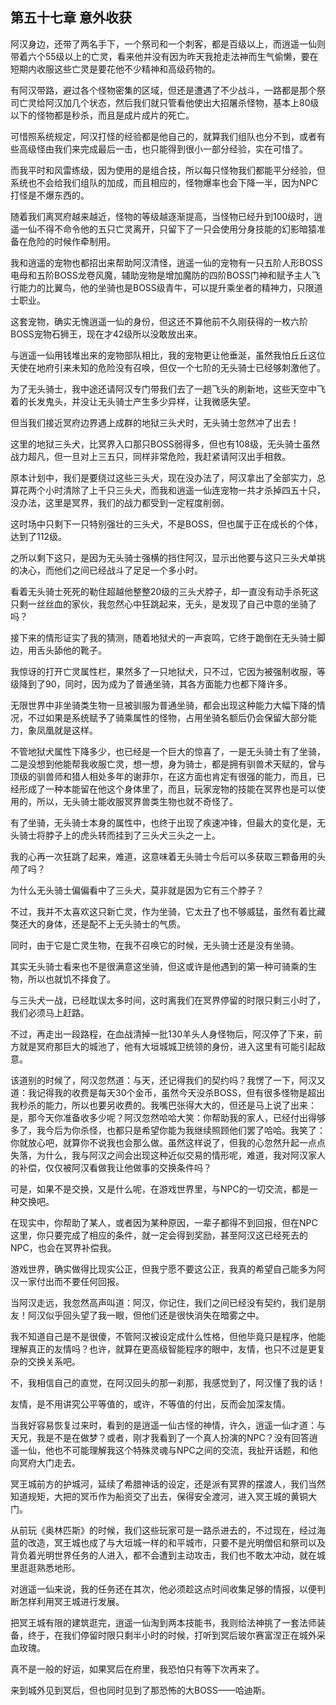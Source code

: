 ## 第五十七章 意外收获

阿汉身边，还带了两名手下，一个祭司和一个刺客，都是百级以上，而逍遥一仙则带着六个55级以上的亡灵，看来他并没有因为昨天我抢走法神而生气偷懒，要在短期内收服这些亡灵是要花他不少精神和高级药物的。

有阿汉带路，避过各个怪物密集的区域，但还是遭遇了不少战斗，一路都是那个祭司亡灵给阿汉加几个状态，然后我们就只管看他使出大招屠杀怪物，基本上80级以下的怪物都是秒杀，而且是成片成片的死亡。

可惜照系统规定，阿汉打怪的经验都是他自己的，就算我们组队也分不到，或者有些高级怪由我们来完成最后一击，也只能得到很小一部分经验，实在可惜了。

而我平时和风雷练级，因为使用的是组合技，所以每只怪物我们都能平分经验，但系统也不会给我们组队的加成，而且相应的，怪物爆率也会下降一半，因为NPC打怪是不爆东西的。

随着我们离冥府越来越近，怪物的等级越逐渐提高，当怪物已经升到100级时，逍遥一仙不得不命令他的五只亡灵离开，只留下了一只会使用分身技能的幻影暗猿准备在危险的时候作牵制用。

我和逍遥的宠物也都招出来帮助阿汉清怪，逍遥一仙的宠物有一只五阶人形BOSS电母和五阶BOSS龙卷风魔，辅助宠物是增加魔防的四阶BOSS门神和赋予主人飞行能力的比翼鸟，他的坐骑也是BOSS级青牛，可以提升乘坐者的精神力，只限道士职业。

这套宠物，确实无愧逍遥一仙的身份，但这还不算他前不久刚获得的一枚六阶BOSS宠物石狮王，现在才42级所以没敢放出来。

与逍遥一仙用钱堆出来的宠物部队相比，我的宠物更让他垂涎，虽然我怕丘丘这位天使在地府引来未知的危险没有召唤，但仅一个七阶的无头骑士已经够刺激他了。

为了无头骑士，我中途还请阿汉专门带我们去了一趟飞头的刷新地，这些天空中飞着的长发鬼头，并没让无头骑士产生多少异样，让我微感失望。

但当我们接近冥府边界遇上成群的地狱三头犬时，无头骑士忽然冲了出去！

这里的地狱三头犬，比冥界入口那只BOSS弱得多，但也有108级，无头骑士虽然战力超凡，但一旦对上三五只，同样非常危险，我赶紧请阿汉出手相救。

原本计划中，我们是要绕过这些三头犬，现在没办法了，阿汉拿出了全部实力，总算花两个小时清除了上千只三头犬，而我和逍遥一仙连宠物一共才杀掉四五十只，没办法，这里是冥界，我们的战力都受到一定程度削弱。

这时场中只剩下一只特别强壮的三头犬，不是BOSS，但也属于正在成长的个体，达到了112级。

之所以剩下这只，是因为无头骑士强横的挡住阿汉，显示出他要与这只三头犬单挑的决心，而他们之间已经战斗了足足一个多小时。

看着无头骑士死死的勒住超越他整整20级的三头犬脖子，却一直没有动手杀死这只剩一丝丝血的家伙，我忽然心中狂跳起来，无头，是发现了自己中意的坐骑了吗？

接下来的情形证实了我的猜测，随着地狱犬的一声哀鸣，它终于跪倒在无头骑士脚边，用舌头舔他的靴子。

我惊讶的打开亡灵属性栏，果然多了一只地狱犬，只不过，它因为被强制收服，等级降到了90，同时，因为成为了普通坐骑，其各方面能力也都下降许多。

无限世界中非坐骑类生物一旦被驯服为普通坐骑，都会出现这种能力大幅下降的情况，不过如果是系统赋予了骑乘属性的怪物，占用坐骑名额后仍会保留大部分能力，象凤凰就是这样。

不管地狱犬属性下降多少，也已经是一个巨大的惊喜了，一是无头骑士有了坐骑，二是没想到他能帮我收服亡灵，想一想，身为骑士，都是拥有驯兽术天赋的，曾与顶级的驯兽师和猎人相处多年的谢菲尔，在这方面也肯定有很强的能力，而且，已经形成了一种本能留在他这个身体里了，而且，玩家宠物的技能在冥界也是可以使用的，所以，无头骑士能收服冥界兽类生物也就不奇怪了。

有了坐骑，无头骑士本身的属性中，也终于出现了疾速冲锋，但最大的变化是，无头骑士将脖子上的虎头转而挂到了三头犬三头之一上。

我的心再一次狂跳了起来，难道，这意味着无头骑士今后可以多获取三颗备用的头颅了吗？

为什么无头骑士偏偏看中了三头犬，莫非就是因为它有三个脖子？

不过，我并不太喜欢这只新亡灵，作为坐骑，它太丑了也不够威猛，虽然有着比藏獒还大的身体，还是配不上无头骑士的气质。

同时，由于它是亡灵生物，在我不召唤它的时候，无头骑士还是没有坐骑。

其实无头骑士看来也不是很满意这坐骑，但这或许是他遇到的第一种可骑乘的生物，所以也就饥不择食了。

与三头犬一战，已经耽误太多时间，这时离我们在冥界停留的时限只剩三小时了，我们必须马上赶路。

不过，再走出一段路程，在血战清掉一批130羊头人身怪物后，阿汉停了下来，前方就是冥府那巨大的城池了，他有大垣城城卫统领的身份，进入这里有可能引起敌意。

该道别的时候了，阿汉忽然道：与天，还记得我们的契约吗？我愣了一下，阿汉又道：我记得我的收费是每天30个金币，虽然今天没杀BOSS，但有很多怪物是超出我秒杀的能力，所以也要另收费的。我嘴巴张得大大的，但还是马上说了出来：是，那今天你准备收多少呢？阿汉忽然哈哈大笑：你帮助我的家人，已经付出得够多了，我今后为你杀怪，也都只是希望你能为我继续照顾他们罢了哈哈。我笑了：你就放心吧，就算你不说我也会那么做。虽然这样说了，但我的心忽然升起一点点失落，为什么，我与阿汉之间会出现这种近似交易的情形呢，难道，我对阿汉家人的补偿，仅仅被阿汉看做我让他做事的交换条件吗？

可是，如果不是交换，又是什么呢，在游戏世界里，与NPC的一切交流，都是一种交换吧。

在现实中，你帮助了某人，或者因为某种原因，一辈子都得不到回报，但在NPC这里，你只要完成了相应的条件，就一定会得到奖励，甚至阿汉这已经死去的NPC，也会在冥界补偿我。

游戏世界，确实做得比现实公正，但我宁愿不要这公正，我真的希望自己能多为阿汉一家付出而不要任何回报。

当阿汉走远，我忽然高声叫道：阿汉，你记住，我们之间已经没有契约，我们是朋友！阿汉似乎回头望了我一眼，但他们还是很快消失在暗雾之中。

我不知道自己是不是很傻，不管阿汉被设定成什么性格，但他毕竟只是程序，他能理解真正的友情吗？也许，就算在更高级智能程序的眼中，友情，也只不过是更复杂的交换关系吧。

不，我相信自己的直觉，在阿汉回头的那一刹那，我感觉到了，阿汉懂了我的话！

友情，是不用讲究公平等值的，或许，不等值的付出，反而会加深友情。

当我好容易恢复过来时，看到的是逍遥一仙古怪的神情，许久，逍遥一仙才道：与天兄，我是不是在做梦？或者，刚才我看到了一个真人扮演的NPC？没有回答逍遥一仙，他也不可能理解我这个特殊灵魂与NPC之间的交流，我扯开话题，和他向冥府大门走去。

冥王城前方的护城河，延续了希腊神话的设定，还是派有冥界的摆渡人，我们当然知道规矩，大把的冥币作为船资交了出去，保得安全渡河，进入冥王城的黄铜大门。

从前玩《奥林匹斯》的时候，我们这些玩家可是一路杀进去的，不过现在，经过海蓝的改造，冥王城也成了与大垣城一样的和平城市，只要不是光明僧侣和祭司以及背负着光明世界任务的人进入，都不会遭到主动攻击，我们也不敢太冲动，就在城里逛逛熟悉地形。

对逍遥一仙来说，我的任务还在其次，他必须趁这点时间收集足够的情报，以便判断怎样利用冥王城进行发展。

把冥王城有限的建筑逛完，逍遥一仙淘到两本技能书，我则给法神挑了一套法师装备，终于，在我们停留时限只剩半小时的时候，打听到冥后玻尔赛富涅正在城外采血玫瑰。

真不是一般的好运，如果冥后在府里，我恐怕只有等下次再来了。

来到城外见到冥后，但也同时见到了那恐怖的大BOSS——哈迪斯。


